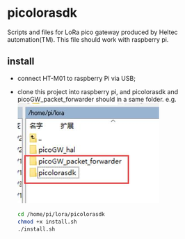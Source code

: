 # picolorasdk
Scripts and files for LoRa pico gateway produced by Heltec automation(TM). This file should work with raspberry pi.

## install
- connect HT-M01 to raspberry Pi via USB;
- clone this project into raspberry pi, and picolorasdk and picoGW_packet_forwarder should in a same folder. e.g. 
![image](route.jpg)

  ```bash
  cd /home/pi/lora/picolorasdk
  chmod +x install.sh
  ./install.sh
  ```
